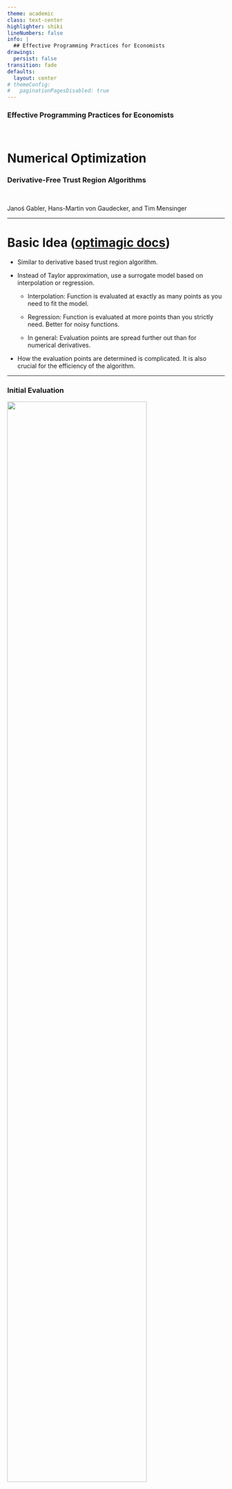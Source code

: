 ```yaml
---
theme: academic
class: text-center
highlighter: shiki
lineNumbers: false
info: |
  ## Effective Programming Practices for Economists
drawings:
  persist: false
transition: fade
defaults:
  layout: center
# themeConfig:
#   paginationPagesDisabled: true
---
```


### Effective Programming Practices for Economists

<br/>

# Numerical Optimization

### Derivative-Free Trust Region Algorithms

<br/>

Janoś Gabler, Hans-Martin von Gaudecker, and Tim Mensinger

---

# Basic Idea ([optimagic docs](https://optimagic.readthedocs.io/en/latest/explanation/explanation_of_numerical_optimizers.html#derivative-free-trust-region-algorithms))

- Similar to derivative based trust region algorithm.

- Instead of Taylor approximation, use a surrogate model based on interpolation or
  regression.

  - Interpolation: Function is evaluated at exactly as many points as you need to fit
    the model.

  - Regression: Function is evaluated at more points than you strictly need. Better for
    noisy functions.

  - In general: Evaluation points are spread further out than for numerical derivatives.

- How the evaluation points are determined is complicated. It is also crucial for the
  efficiency of the algorithm.

---

### Initial Evaluation

<img src="./iteration_0.svg" class="rounded" style="width: 80%; height: 80%; margin: auto"/>

Actual $=$ expected $\Rightarrow$ accept, increase trust region radius

---

### Iteration 1

<img src="./iteration_1.svg" class="rounded" style="width: 80%; height: 80%; margin: auto"/>

Actual $=$ expected $\Rightarrow$ accept, increase trust region radius

---

### Iteration 2

<img src="./iteration_2.svg" class="rounded" style="width: 80%; height: 80%; margin: auto"/>

Actual $\approx$ expected, but step small $\Rightarrow$ accept, decrease trust region
radius

---

### Iteration 3

<img src="./iteration_3.svg" class="rounded" style="width: 80%; height: 80%; margin: auto"/>

Actual $\approx$ expected, but step small $\Rightarrow$ accept, decrease trust region
radius

---

### Iteration 4

<img src="./iteration_4.svg" class="rounded" style="width: 80%; height: 80%; margin: auto"/>

Actual $\approx$ expected, but step small $\Rightarrow$ accept, decrease trust region
radius

---

### Iteration 5

<img src="./iteration_5.svg" class="rounded" style="width: 80%; height: 80%; margin: auto"/>

Converge because trust region radius shrinks to zero.

---

# Some Remarks

- Within the trust region, the fit is generally better than the gradient based trust
  region algorithm

- By construction at the boundaries of the trust region for interpolation

- Choose between the two based on computation speed

  - If you have fast closed form derivatives, use the derivative based algorithm

  - If you only have numerical derivatives, use this instead

- It is intuitively very clear how this can work for noisy functions if enough
  evaluations are used for each surrogate model

---

# A real algorithm: COBYLA

<img src="./illustration_df_trust_region_real_algo.svg" class="rounded" style="width: 80%; height: 80%; margin: auto"/>
